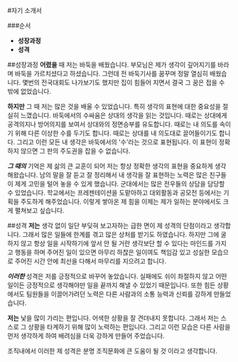 
#자기 소개서

###순서
* **성장과정**
* **성격**



##성장과정
 __어렸을__ 때 저는 바둑을 배웠습니다. 부모님은 제가 생각이 깊어지기를 바라며 바둑을 가르치셨다고 하셨습니다. 그런데 전 바둑기사를 꿈꾸며 정말 열심히 배웠습니다. 몇번의 전국대회도 나가보기도 했지만 집이 힘들어 지면서 결국 그 꿈은 접을 수 밖에 없었습니다.


**하지만** 그 때 저는 많은 것을 배울 수 있었습니다. 특히 생각의 표현에 대한 중요성을 절실히 느꼈습니다. 바둑에서의 수싸움은 상대의 생각을 읽는 것입니다. 때로는 상대에게 공격의지나 방어의지를 보여서 상대와의 정면승부를 유도합니다. 때로는 내 의도를 속이기 위해 다른 이상한 수를 두기도 합니다. 때로는 상대를 내 의도대로 끌어들이기도 합니다. 그리고 이런 모든 내 생각은 바둑에서의 '수'라는 것으로 표현됩니다. 이 표현이 정확하지 않으면 그 판의 주도권을 잡을 수 없습니다.


 *__그 때의__*  기억은 제 삶의 큰 교훈이 되어 저는 항상 정확한 생각의 표현을 중요하게 생각해왔습니다. 남의 말을 잘 듣고 잘 정리해서 내 생각을 잘 표현하는 노력은 많은 친구들이 제게 고민을 털어 놓을 수 있게 했습니다. 군대에서는 많은 전우들의 상담을 담당할 수 있었습니다. 학교에서는 프레젠테이션을 도맡아하고 대외활동과 공모전 등에서는 기획을 주도하게 해주었습니다. 이렇게 쌓아온 제 힘을 이제는 제가 일하는 분야에서도 크게 펼쳐보고 싶습니다.

##성격
 __저는__ 생각 없이 일단 부딪혀 보고자하는 급한 면이 제 성격의 단점이라고 생각합니다. 그래서 많은 일들에 한계를 겪고 많은 상처를 받기도 하였습니다. 하지만 그에 굴하지 않고 항상 일을 시작하기에 앞서 안 될 거란 생각보단 할 수 있다는 마인드를 가지고 행동을 하며 주어진 일이 있으면 아무리 하찮은 일이여도 책임감 있고 성실한 모습으로 주어진 시간 안에 최선을 다해서 마무리를 지으려고 합니다.
 
 
 *__이러한__* 성격은 저를 긍정적으로 바꾸어 놓았습니다. 실패에도 쉬이 좌절하지 않고 어떤 일이든 긍정적으로 생각해야만 일을 끝까지 해낼 수 있었기 때문입니다. 또한 힘든 상황에서도 팀원들을 이끌어가려던 노력은 다른 사람과의 소통 능력과 신뢰를 강하게 만들었습니다. 
 
 
 **저는** 낯을 많이 가리는 편입니다. 어색한 상황을 잘 견뎌내지 못합니다. 그래서 저는 스스로 그 상황을 타계하기 위해 많이 노력하는 편입니다. 그리고 이런 모습은 다른 사람을 먼저 생각하게 하여 배려심을 더욱 강하게 만들어 주었습니다.
 
 
 조직내에서 이러한 제 성격은 분명 조직문화에 큰 도움이 될 것 이라고 생각합니다.
 